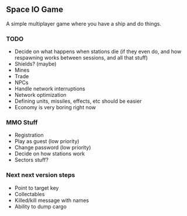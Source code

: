 ## Space IO Game

A simple multiplayer game where you have a ship and do things.

### TODO

- Decide on what happens when stations die (if they even do, and how respawning works between sessions, and all that stuff)
- Shields? (maybe)
- Mines
- Trade
- NPCs
- Handle network interruptions
- Network optimization
- Defining units, missiles, effects, etc should be easier
- Economy is very boring right now

### MMO Stuff

- Registration
- Play as guest (low priority)
- Change password (low priority)
- Decide on how stations work
- Sectors stuff?


### Next next version steps

- Point to target key
- Collectables
- Killed/kill message with names
- Ability to dump cargo
